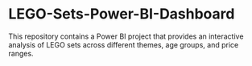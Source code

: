 # LEGO-Sets-Power-BI-Dashboard
This repository contains a Power BI project that provides an interactive analysis of LEGO sets across different themes, age groups, and price ranges.
